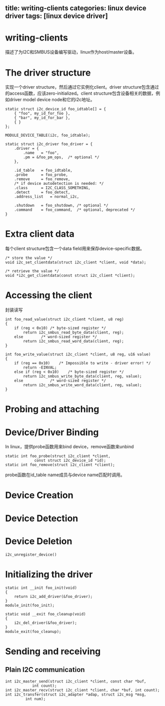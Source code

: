title: writing-clients
categories: linux device driver
tags: [linux device driver]
---
# writing-clients
描述了为I2C和SMBUS设备编写驱动，linux作为host/master设备。

# The driver structure
实现一个driver structure，然后通过它实例化client。driver structure包含通过的access函数，应该zero-initialized。client structure包含设备相关的数据，例如driver model device node和它的i2c地址。

	static struct i2c_device_id foo_idtable[] = {
		{ "foo", my_id_for_foo },
		{ "bar", my_id_for_bar },
		{ }
	};
	
	MODULE_DEVICE_TABLE(i2c, foo_idtable);
	
	static struct i2c_driver foo_driver = {
		.driver = {
			.name	= "foo",
			.pm	= &foo_pm_ops,	/* optional */
		},
	
		.id_table	= foo_idtable,
		.probe		= foo_probe,
		.remove		= foo_remove,
		/* if device autodetection is needed: */
		.class		= I2C_CLASS_SOMETHING,
		.detect		= foo_detect,
		.address_list	= normal_i2c,
	
		.shutdown	= foo_shutdown,	/* optional */
		.command	= foo_command,	/* optional, deprecated */
	}

# Extra client data
每个client structure包含一个data field用来保存device-specific数据。

	/* store the value */
	void i2c_set_clientdata(struct i2c_client *client, void *data);

	/* retrieve the value */
	void *i2c_get_clientdata(const struct i2c_client *client);

# Accessing the client
封装读写

	int foo_read_value(struct i2c_client *client, u8 reg)
	{
		if (reg < 0x10)	/* byte-sized register */
			return i2c_smbus_read_byte_data(client, reg);
		else		/* word-sized register */
			return i2c_smbus_read_word_data(client, reg);
	}
	
	int foo_write_value(struct i2c_client *client, u8 reg, u16 value)
	{
		if (reg == 0x10)	/* Impossible to write - driver error! */
			return -EINVAL;
		else if (reg < 0x10)	/* byte-sized register */
			return i2c_smbus_write_byte_data(client, reg, value);
		else			/* word-sized register */
			return i2c_smbus_write_word_data(client, reg, value);
	}

# Probing and attaching
# Device/Driver Binding
In linux，提供probe函数用来bind device，remove函数来unbind

	static int foo_probe(struct i2c_client *client,
			     const struct i2c_device_id *id);
	static int foo_remove(struct i2c_client *client);

probe函数在id_table name成员与device name匹配时调用。

# Device Creation
# Device Detection
# Device Deletion
	i2c_unregister_device()

# Initializing the driver
	
	static int __init foo_init(void)
	{
		return i2c_add_driver(&foo_driver);
	}
	module_init(foo_init);
	
	static void __exit foo_cleanup(void)
	{
		i2c_del_driver(&foo_driver);
	}
	module_exit(foo_cleanup);

# Sending and receiving
## Plain I2C communication
	int i2c_master_send(struct i2c_client *client, const char *buf,
			    int count);
	int i2c_master_recv(struct i2c_client *client, char *buf, int count);
	int i2c_transfer(struct i2c_adapter *adap, struct i2c_msg *msg,
			 int num);